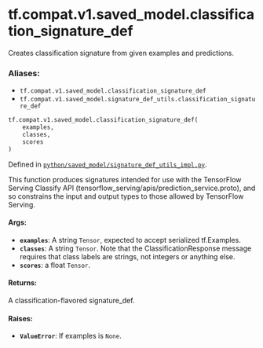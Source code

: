 <div itemscope itemtype="http://developers.google.com/ReferenceObject">
<meta itemprop="name" content="tf.compat.v1.saved_model.classification_signature_def" />
<meta itemprop="path" content="Stable" />
</div>

# tf.compat.v1.saved_model.classification_signature_def

Creates classification signature from given examples and predictions.

### Aliases:

* `tf.compat.v1.saved_model.classification_signature_def`
* `tf.compat.v1.saved_model.signature_def_utils.classification_signature_def`

``` python
tf.compat.v1.saved_model.classification_signature_def(
    examples,
    classes,
    scores
)
```



Defined in [`python/saved_model/signature_def_utils_impl.py`](/code/stable/tensorflow/python/saved_model/signature_def_utils_impl.py).

<!-- Placeholder for "Used in" -->

This function produces signatures intended for use with the TensorFlow Serving
Classify API (tensorflow_serving/apis/prediction_service.proto), and so
constrains the input and output types to those allowed by TensorFlow Serving.

#### Args:


* <b>`examples`</b>: A string `Tensor`, expected to accept serialized tf.Examples.
* <b>`classes`</b>: A string `Tensor`.  Note that the ClassificationResponse message
  requires that class labels are strings, not integers or anything else.
* <b>`scores`</b>: a float `Tensor`.


#### Returns:

A classification-flavored signature_def.



#### Raises:


* <b>`ValueError`</b>: If examples is `None`.